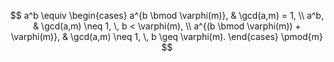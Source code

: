 $$
a^b \equiv 
\begin{cases} 
    a^{b \bmod \varphi(m)}, & \gcd(a,m) = 1, \\ 
    a^b, & \gcd(a,m) \neq 1, \, b < \varphi(m), \\ 
    a^{(b \bmod \varphi(m)) + \varphi(m)}, & \gcd(a,m) \neq 1, \, b \geq \varphi(m). 
\end{cases}
\pmod{m}
$$